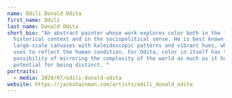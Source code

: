 ```yaml
---
name: Odili Donald Odita
first_name: Odili
last_name: Donald Odita
short_bio: "An abstract painter whose work explores color both in the figurative
  historical context and in the sociopolitical sense. He is best known for his
  large-scale canvases with kaleidoscopic patterns and vibrant hues, which he
  uses to reflect the human condition. For Odita, color in itself has the
  possibility of mirroring the complexity of the world as much as it has the
  potential for being distinct. "
portraits:
  - media: 2020/07/odili-donald-odita
website: https://jackshainman.com/artists/odili_donald_odita
---
```


